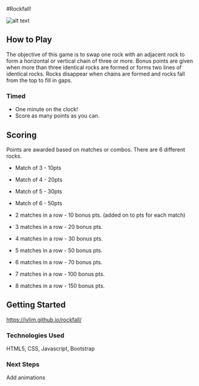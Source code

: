 #Rockfall!

![alt text](https://i.imgur.com/XdQZIHK.png)

## How to Play
The objective of this game is to swap one rock with an adjacent rock to form a horizontal or vertical chain of three or more. Bonus points are given when more than three identical rocks are formed or forms two lines of identical rocks. Rocks disappear when chains are formed and rocks fall from the top to fill in gaps. 

### Timed
* One minute on the clock!
* Score as many points as you can.

## Scoring
Points are awarded based on matches or combos.
There are 6 different rocks.

* Match of 3 - 10pts
* Match of 4 - 20pts
* Match of 5 - 30pts
* Match of 6 - 50pts

* 2 matches in a row - 10 bonus pts. (added on to pts for each match)
* 3 matches in a row - 20 bonus pts.
* 4 matches in a row - 30 bonus pts.
* 5 matches in a row - 50 bonus pts.
* 6 matches in a row - 70 bonus pts.
* 7 matches in a row - 100 bonus pts.
* 8 matches in a row - 150 bonus pts.
 
## Getting Started
<https://iylim.github.io/rockfall/>

### Technologies Used
HTML5, CSS, Javascript, Bootstrap

### Next Steps 
Add animations
